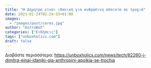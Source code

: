 ```yaml
---
title: "Η Δήμητρα είναι ιδανική για ανθρώπινη αποικία σε τροχιά"
date: 2021-01-24T02:24:53+01:00
images:
  - "images/post/ceres.jpg"
author: "AstroBot"
categories: ["Ειδήσεις"]
tags: ["unboxholics.com"]
draft: false
---
```




Διαβάστε περισσότερα: https://unboxholics.com/news/tech/82260-i-dimitra-einai-idaniki-gia-anthropini-apoikia-se-trochia

